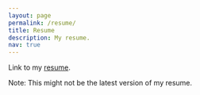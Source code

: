 ```yaml
---
layout: page
permalink: /resume/
title: Resume
description: My resume.
nav: true
---
```


Link to my [resume](https://elvis-pan.github.io/assets/pdf/Yan_Pan_Resume.pdf).

Note: This might not be the latest version of my resume.
